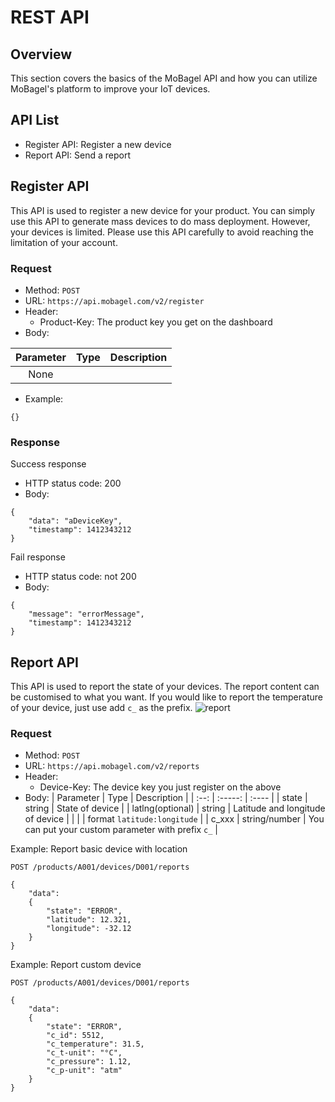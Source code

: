 # REST API

## Overview
This section covers the basics of the MoBagel API and how you can utilize MoBagel's platform to improve your IoT devices.

## API List

+ Register API: Register a new device
+ Report API: Send a report

## Register API
This API is used to register a new device for your product. You can simply use this API to generate mass devices to do mass deployment. However, your devices is limited. Please use this API carefully to avoid reaching the limitation of your account.

### Request
+ Method: `POST`
+ URL: `https://api.mobagel.com/v2/register`
+ Header:
    * Product-Key: The product key you get on the dashboard
+ Body:

| Parameter        | Type          | Description                       |
| :--:             | :-----:       | :----                             |
| None            |         |   |

+ Example:
```
{}
```

### Response
Success response
+ HTTP status code: 200
+ Body:
```
{
    "data": "aDeviceKey",
    "timestamp": 1412343212
}
```

Fail response
+ HTTP status code: not 200
+ Body:
```
{
    "message": "errorMessage",
    "timestamp": 1412343212
}
```

## Report API
This API is used to report the state of your devices. The report content can be customised to what you want. If you would like to report the temperature of your device, just use add `c_` as the prefix.
![report](../../img/docs/report.png)

### Request
+ Method: `POST`
+ URL: `https://api.mobagel.com/v2/reports`
+ Header:
    * Device-Key: The device key you just register on the above
+ Body:
| Parameter        | Type          | Description                       |
| :--:             | :-----:       | :----                             |
| state            | string        | State of device                   |
| latlng(optional) | string        | Latitude and longitude of device  |
|                  |               | format `latitude:longitude`       |
| c_xxx             | string/number | You can put your custom parameter with prefix `c_` |


Example: Report basic device with location  

```http
POST /products/A001/devices/D001/reports

{
    "data":
    {
        "state": "ERROR",
        "latitude": 12.321,
        "longitude": -32.12
    }
}
```

Example: Report custom device
```http
POST /products/A001/devices/D001/reports

{
    "data":
    {
        "state": "ERROR",
        "c_id": 5512,
        "c_temperature": 31.5,
        "c_t-unit": "°C",
        "c_pressure": 1.12,
        "c_p-unit": "atm"
    }
}
```